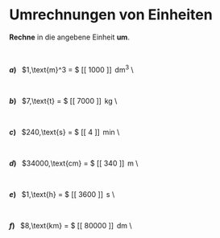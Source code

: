 <!--
version:  0.0.1

language: de

@style
input {
    text-align: center;
}

.flex-container {
    display: flex;
    flex-wrap: wrap;
    align-items: stretch;
    gap: 20px;
}

.flex-child {
    flex: 1;
    min-width: 350px;
    margin-right: 20px;
}

@media (max-width: 400px) {
    .flex-child {
        flex: 100%;
        margin-right: 0;
    }
}
@end

formula: \carry   \textcolor{red}{\scriptsize #1}
formula: \digit   \rlap{\carry{#1}}\phantom{#2}#2
formula: \permil  \text{‰}

import: https://raw.githubusercontent.com/LiaTemplates/Tikz-Jax/main/README.md

script: https://cdn.jsdelivr.net/gh/LiaTemplates/Tikz-Jax@main/dist/index.js


tags: Einheiten, Länge, Zeit, Masse, Volumen, leicht, sehr niedrig, Angeben

comment: Rechne von der einen Einheit in eine andere um.

author: Martin Lommatzsch

-->




# Umrechnungen von Einheiten

**Rechne** in die angebene Einheit **um**.

<br>


<section class="flex-container">

<div class="flex-child">

__$a)\;\;$__ $1\,\text{m}^3 = $ [[ 1000  ]] $\,\text{dm}^3$ \

<br>
</div>
<div class="flex-child">

__$b)\;\;$__ $7\,\text{t} = $ [[ 7000  ]] $\,\text{kg}$ \

<br>
</div>
<div class="flex-child">

__$c)\;\;$__ $240\,\text{s} = $ [[   4   ]] $\,\text{min}$ \

<br>
</div>
<div class="flex-child">

__$d)\;\;$__ $34000\,\text{cm} = $ [[  340  ]] $\,\text{m}$ \

<br>
</div>
<div class="flex-child">

__$e)\;\;$__ $1\,\text{h} = $ [[ 3600  ]] $\,\text{s}$ \

<br>
</div>
<div class="flex-child">

__$f)\;\;$__ $8\,\text{km} = $ [[ 80000 ]] $\,\text{dm}$ \

<br>
</div>


</section>

<br>
<br>
<br>
<br>
<br>